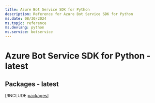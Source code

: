 ```yaml
---
title: Azure Bot Service SDK for Python
description: Reference for Azure Bot Service SDK for Python
ms.date: 08/30/2024
ms.topic: reference
ms.devlang: python
ms.service: botservice
---
```

# Azure Bot Service SDK for Python - latest
## Packages - latest
[!INCLUDE [packages](bot-service-index.md)]